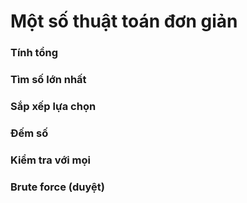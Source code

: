 # Một số thuật toán đơn giản

### Tính tổng

### Tìm số lớn nhất

### Sắp xếp lựa chọn

### Đếm số

### Kiểm tra với mọi

### Brute force (duyệt)
